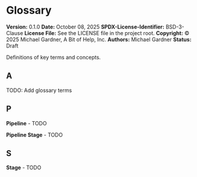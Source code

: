 # Glossary

**Version:** 0.1.0
**Date:** October 08, 2025
**SPDX-License-Identifier:** BSD-3-Clause
**License File:** See the LICENSE file in the project root.
**Copyright:** © 2025 Michael Gardner, A Bit of Help, Inc.
**Authors:** Michael Gardner
**Status:** Draft

Definitions of key terms and concepts.

## A

TODO: Add glossary terms

## P

**Pipeline** - TODO

**Pipeline Stage** - TODO

## S

**Stage** - TODO
